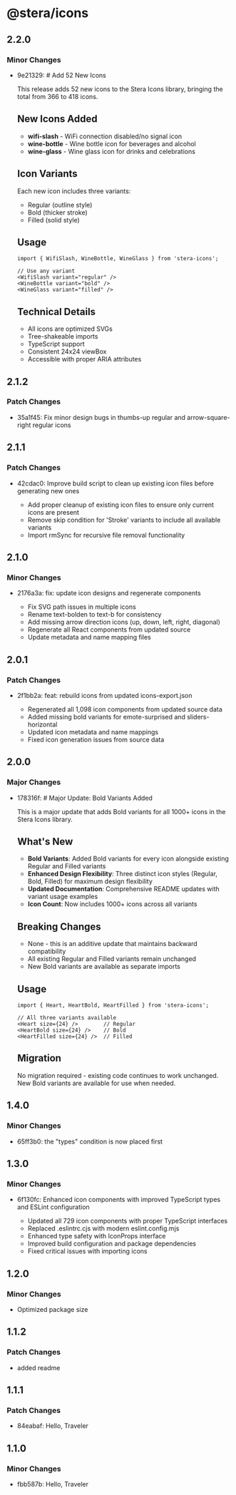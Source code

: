 # @stera/icons

## 2.2.0

### Minor Changes

- 9e21329: # Add 52 New Icons

  This release adds 52 new icons to the Stera Icons library, bringing the total from 366 to 418 icons.

  ## New Icons Added

  - **wifi-slash** - WiFi connection disabled/no signal icon
  - **wine-bottle** - Wine bottle icon for beverages and alcohol
  - **wine-glass** - Wine glass icon for drinks and celebrations

  ## Icon Variants

  Each new icon includes three variants:

  - Regular (outline style)
  - Bold (thicker stroke)
  - Filled (solid style)

  ## Usage

  ```tsx
  import { WifiSlash, WineBottle, WineGlass } from 'stera-icons';

  // Use any variant
  <WifiSlash variant="regular" />
  <WineBottle variant="bold" />
  <WineGlass variant="filled" />
  ```

  ## Technical Details

  - All icons are optimized SVGs
  - Tree-shakeable imports
  - TypeScript support
  - Consistent 24x24 viewBox
  - Accessible with proper ARIA attributes

## 2.1.2

### Patch Changes

- 35a1f45: Fix minor design bugs in thumbs-up regular and arrow-square-right regular icons

## 2.1.1

### Patch Changes

- 42cdac0: Improve build script to clean up existing icon files before generating new ones

  - Add proper cleanup of existing icon files to ensure only current icons are present
  - Remove skip condition for 'Stroke' variants to include all available variants
  - Import rmSync for recursive file removal functionality

## 2.1.0

### Minor Changes

- 2176a3a: fix: update icon designs and regenerate components

  - Fix SVG path issues in multiple icons
  - Rename text-bolden to text-b for consistency
  - Add missing arrow direction icons (up, down, left, right, diagonal)
  - Regenerate all React components from updated source
  - Update metadata and name mapping files

## 2.0.1

### Patch Changes

- 2f1bb2a: feat: rebuild icons from updated icons-export.json

  - Regenerated all 1,098 icon components from updated source data
  - Added missing bold variants for emote-surprised and sliders-horizontal
  - Updated icon metadata and name mappings
  - Fixed icon generation issues from source data

## 2.0.0

### Major Changes

- 178316f: # Major Update: Bold Variants Added

  This is a major update that adds Bold variants for all 1000+ icons in the Stera Icons library.

  ## What's New

  - **Bold Variants**: Added Bold variants for every icon alongside existing Regular and Filled variants
  - **Enhanced Design Flexibility**: Three distinct icon styles (Regular, Bold, Filled) for maximum design flexibility
  - **Updated Documentation**: Comprehensive README updates with variant usage examples
  - **Icon Count**: Now includes 1000+ icons across all variants

  ## Breaking Changes

  - None - this is an additive update that maintains backward compatibility
  - All existing Regular and Filled variants remain unchanged
  - New Bold variants are available as separate imports

  ## Usage

  ```tsx
  import { Heart, HeartBold, HeartFilled } from 'stera-icons';

  // All three variants available
  <Heart size={24} />        // Regular
  <HeartBold size={24} />    // Bold
  <HeartFilled size={24} />  // Filled
  ```

  ## Migration

  No migration required - existing code continues to work unchanged. New Bold variants are available for use when needed.

## 1.4.0

### Minor Changes

- 65ff3b0: the "types" condition is now placed first

## 1.3.0

### Minor Changes

- 6f130fc: Enhanced icon components with improved TypeScript types and ESLint configuration

  - Updated all 729 icon components with proper TypeScript interfaces
  - Replaced .eslintrc.cjs with modern eslint.config.mjs
  - Enhanced type safety with IconProps interface
  - Improved build configuration and package dependencies
  - Fixed critical issues with importing icons

## 1.2.0

### Minor Changes

- Optimized package size

## 1.1.2

### Patch Changes

- added readme

## 1.1.1

### Patch Changes

- 84eabaf: Hello, Traveler

## 1.1.0

### Minor Changes

- fbb587b: Hello, Traveler
